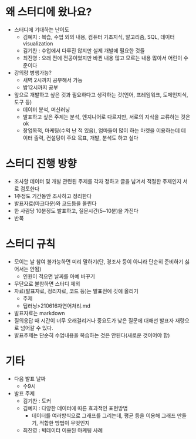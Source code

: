 # 왜 스터디에 왔나요?

* 스터디에 기대하는 난이도
  * 김예지 : 복습, 수업 외의 내용, 컴퓨터 기초지식, 알고리즘, SQL, 데이터 visualization
  * 김기찬 : 수업에서 다루진 않지만 실제 개발에 필요한 것들
  * 최진영 : 오래 전에 전공이었지만 바뀐 내용 많고 모르는 내용 많아서 어린이 수준이다
* 강의랑 병행가능?
  * 새벽 2시까지 공부해서 가능
  * 밤12시까지 공부
* 앞으로 개발하고 싶은 것과 필요하다고 생각하는 것(언어, 프레임워크, 도메인지식, 도구 등)
  * 데이터 분석, 머신러닝
  * 발표하고 싶은 주제는 분석, 엔지니어로 다르지만, 서로의 지식을 교류하는 것은 ok
  * 창업목적, 마케팅(수익 난 적 있음), 엄마들이 많이 하는 마켓을 이용하는데 데이터 출력, 컨설팅이 주요 목표, 개발, 분석도 하고 싶다

# 스터디 진행 방향

* 조사할 데이터 및 개발 관련된 주제를 각자 정하고 글을 남겨서 적절한 주제인지 서로 검토한다
* 1주정도 기간동안 조사하고 정리한다
* 발표자료(마크다운)와 코드등을 올린다
* 한 사람당 10분정도 발표하고, 질문시간(5~10분)을 가진다
* 반복

# 스터디 규칙

* 모이는 날 참여 불가능하면 미리 말하기(단, 경조사 등이 아니라 단순히 준비하기 싫어서는 안됨)
  * 인원이 적으면 날짜를 아예 바꾸기
* 무단으로 불참하면 스터디 제외
* 자료(발표자료, 정리자료, 코드 등)는 발표전에 깃에 올리기
  * 주제
  * 딥러닝>210616자연어처리.md
* 발표자료는 markdown
* 질의응답 때 시간이 너무 오래걸리거나 중요도가 낮은 질문에 대해선 발표자 재량으로 넘어갈 수 있다.
* 발표주제는 단순히 수업내용을 복습하는 것은 안된다(새로운 것이어야 함)

# 기타

* 다음 발표 날짜
  * 수9시
* 발표 주제
  * 김기찬 : 도커
  * 김예지 : 다양한 데이터에 따른 효과적인 표현방법
    * 데이터를 여러방식으로 그래프를 그리는데, 평균 등을 이용해 그래프 만들기, 적합한 방법이 무엇인지
  * 최진영 : 빅데이터 이용된 마케팅 사례